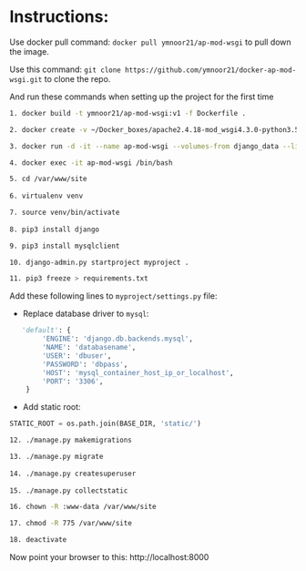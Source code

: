 # Instructions:

Use docker pull command: `docker pull ymnoor21/ap-mod-wsgi` to pull down the image.

Use this command: `git clone https://github.com/ymnoor21/docker-ap-mod-wsgi.git` to clone the repo.

And run these commands when setting up the project for the first time

```bash
1. docker build -t ymnoor21/ap-mod-wsgi:v1 -f Dockerfile .

2. docker create -v ~/Docker_boxes/apache2.4.18-mod_wsgi4.3.0-python3.5.2/site:/var/www/site --name django_data ubuntu:16.04 /bin/true

3. docker run -d -it --name ap-mod-wsgi --volumes-from django_data --link mysql_container:mysql -p 8000:80 ymnoor21/ap-mod-wsgi:v1 /bin/bash

4. docker exec -it ap-mod-wsgi /bin/bash

5. cd /var/www/site
	
6. virtualenv venv

7. source venv/bin/activate
	
8. pip3 install django

9. pip3 install mysqlclient

10. django-admin.py startproject myproject .

11. pip3 freeze > requirements.txt
```

Add these following lines to `myproject/settings.py` file:

- Replace database driver to `mysql`:

```python
   'default': {
        'ENGINE': 'django.db.backends.mysql',
        'NAME': 'databasename',
        'USER': 'dbuser',
        'PASSWORD': 'dbpass',
        'HOST': 'mysql_container_host_ip_or_localhost',
        'PORT': '3306',
    }
```

- Add static root:

```python
STATIC_ROOT = os.path.join(BASE_DIR, 'static/')
```

```bash
12. ./manage.py makemigrations

13. ./manage.py migrate
	
14. ./manage.py createsuperuser
	
15. ./manage.py collectstatic

16. chown -R :www-data /var/www/site

17. chmod -R 775 /var/www/site

18. deactivate
```
Now point your browser to this: http://localhost:8000
